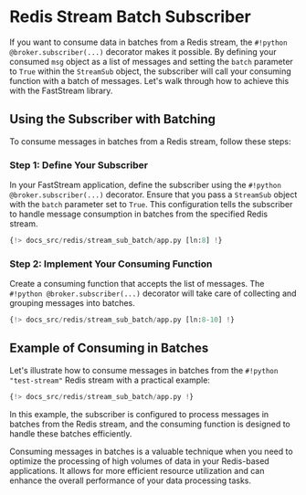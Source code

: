 # Redis Stream Batch Subscriber

If you want to consume data in batches from a Redis stream, the `#!python @broker.subscriber(...)` decorator makes it possible. By defining your consumed `msg` object as a list of messages and setting the `batch` parameter to `True` within the `StreamSub` object, the subscriber will call your consuming function with a batch of messages. Let's walk through how to achieve this with the FastStream library.

## Using the Subscriber with Batching

To consume messages in batches from a Redis stream, follow these steps:

### Step 1: Define Your Subscriber

In your FastStream application, define the subscriber using the `#!python @broker.subscriber(...)` decorator. Ensure that you pass a `StreamSub` object with the `batch` parameter set to `True`. This configuration tells the subscriber to handle message consumption in batches from the specified Redis stream.

```python linenums="1"
{!> docs_src/redis/stream_sub_batch/app.py [ln:8] !}
```

### Step 2: Implement Your Consuming Function

Create a consuming function that accepts the list of messages. The `#!python @broker.subscriber(...)` decorator will take care of collecting and grouping messages into batches.

```python linenums="1"
{!> docs_src/redis/stream_sub_batch/app.py [ln:8-10] !}
```

## Example of Consuming in Batches

Let's illustrate how to consume messages in batches from the `#!python "test-stream"` Redis stream with a practical example:

```python linenums="1"
{!> docs_src/redis/stream_sub_batch/app.py !}
```

In this example, the subscriber is configured to process messages in batches from the Redis stream, and the consuming function is designed to handle these batches efficiently.

Consuming messages in batches is a valuable technique when you need to optimize the processing of high volumes of data in your Redis-based applications. It allows for more efficient resource utilization and can enhance the overall performance of your data processing tasks.